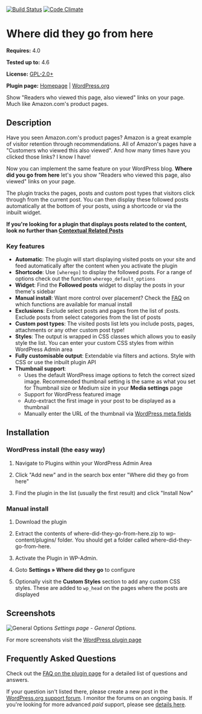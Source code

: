 [![Build Status](https://travis-ci.org/ajaydsouza/where-did-they-go-from-here.svg?branch=master)](https://travis-ci.org/ajaydsouza/where-did-they-go-from-here) [![Code Climate](https://codeclimate.com/github/ajaydsouza/where-did-they-go-from-here/badges/gpa.svg)](https://codeclimate.com/github/ajaydsouza/where-did-they-go-from-here) 

# Where did they go from here

__Requires:__ 4.0

__Tested up to:__ 4.6

__License:__ [GPL-2.0+](http://www.gnu.org/licenses/gpl-2.0.html)

__Plugin page:__ [Homepage](https://ajaydsouza.com/wordpress/plugins/where-did-they-go-from-here/) | [WordPress.org](https://wordpress.org/plugins/where-did-they-go-from-here)

Show "Readers who viewed this page, also viewed" links on your page. Much like Amazon.com's product pages.

## Description

Have you seen Amazon.com's product pages? Amazon is a great example of visitor retention through recommendations. All of Amazon's pages have a "Customers who viewed this also viewed". And how many times have you clicked those links? I know I have!

Now you can implement the same feature on your WordPress blog. **Where did you go from here** let's you show "Readers who viewed this page, also viewed" links on your page.

The plugin tracks the pages, posts and custom post types that visitors click through from the current post. You can then display these followed posts automatically at the bottom of your posts, using a shortcode or via the inbuilt widget.

__If you're looking for a plugin that displays posts related to the content, look no further than [Contextual Related Posts](https://wordpress.org/plugins/contextual-related-posts/)__

### Key features

* **Automatic**: The plugin will start displaying visited posts on your site and feed automatically after the content when you activate the plugin
* **Shortcode**: Use `[wherego]` to display the followed posts. For a range of options check out the function `wherego_default_options`
* **Widget**: Find the __Followed posts__ widget to display the posts in your theme's sidebar
* **Manual install**: Want more control over placement? Check the [FAQ](https://wordpress.org/extend/plugins/where-did-they-go-from-here/faq/) on which functions are available for manual install
* **Exclusions**: Exclude select posts and pages from the list of posts. Exclude posts from select categories from the list of posts
* **Custom post types**: The visited posts list lets you include posts, pages, attachments or any other custom post type!
* **Styles**: The output is wrapped in CSS classes which allows you to easily style the list. You can enter your custom CSS styles from within WordPress Admin area
* **Fully customisable output**: Extendable via filters and actions. Style with CSS or use the inbuilt plugin API
* **Thumbnail support**: 
	* Uses the default WordPress image options to fetch the correct sized image. Recommended thumbnail setting is the same as what you set for Thumbnail size or Medium size in your __Media settings__ page
	* Support for WordPress featured image
	* Auto-extract the first image in your post to be displayed as a thumbnail
	* Manually enter the URL of the thumbnail via [WordPress meta fields](http://codex.wordpress.org/Custom_Fields)


## Installation

### WordPress install (the easy way)

1. Navigate to Plugins within your WordPress Admin Area

2. Click "Add new" and in the search box enter "Where did they go from here"

3. Find the plugin in the list (usually the first result) and click "Install Now"

### Manual install

1. Download the plugin

2. Extract the contents of where-did-they-go-from-here.zip to wp-content/plugins/ folder. You should get a folder called where-did-they-go-from-here.

3. Activate the Plugin in WP-Admin. 

4. Goto **Settings &raquo; Where did they go** to configure

5. Optionally visit the **Custom Styles** section to add any custom CSS styles. These are added to `wp_head` on the pages where the posts are displayed


## Screenshots

![General Options](https://raw.github.com/ajaydsouza/where-did-they-go-from-here/master/wporg-assets/screenshot-1.png)
_Settings page - General Options._

For more screenshots visit the [WordPress plugin page](http://wordpress.org/plugins/where-did-they-go-from-here/screenshots/)


## Frequently Asked Questions

Check out the [FAQ on the plugin page](https://wordpress.org/plugins/where-did-they-go-from-here/faq/) for a detailed list of questions and answers.

If your question isn't listed there, please create a new post in the [WordPress.org support forum](https://wordpress.org/support/plugin/where-did-they-go-from-here). I monitor the forums on an ongoing basis. If you're looking for more advanced _paid_ support, please see [details here](https://ajaydsouza.com/support/).
